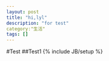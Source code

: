 ```yaml
---
layout: post
title: "hi,lyl"
description: "for test"
category:"生活" 
tags: []
---
```

#Test
##Test1
{% include JB/setup %}

